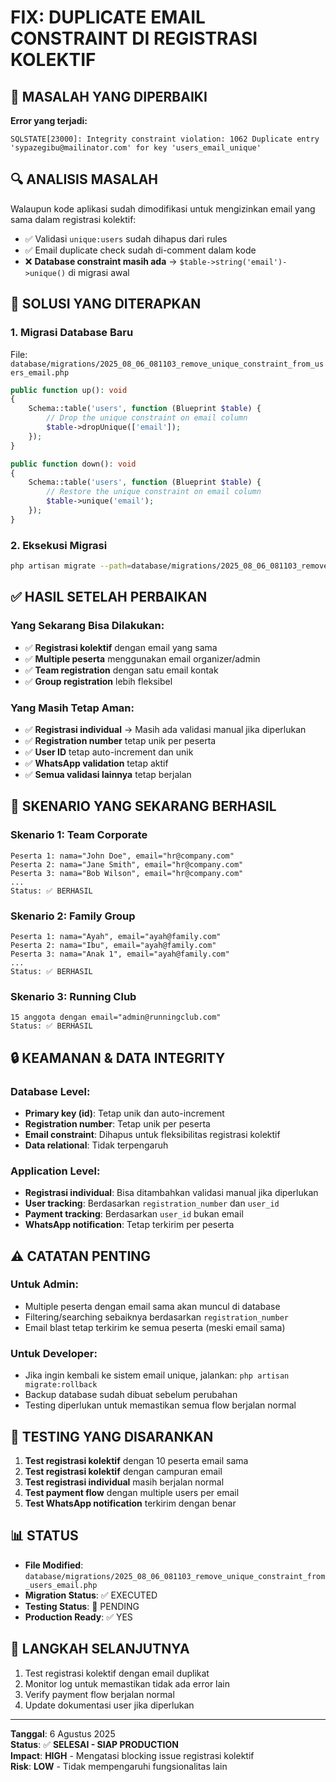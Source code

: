# FIX: DUPLICATE EMAIL CONSTRAINT DI REGISTRASI KOLEKTIF

## 🚨 MASALAH YANG DIPERBAIKI

**Error yang terjadi:**
```
SQLSTATE[23000]: Integrity constraint violation: 1062 Duplicate entry 'sypazegibu@mailinator.com' for key 'users_email_unique'
```

## 🔍 ANALISIS MASALAH

Walaupun kode aplikasi sudah dimodifikasi untuk mengizinkan email yang sama dalam registrasi kolektif:
- ✅ Validasi `unique:users` sudah dihapus dari rules
- ✅ Email duplicate check sudah di-comment dalam kode
- ❌ **Database constraint masih ada** → `$table->string('email')->unique()` di migrasi awal

## 🔧 SOLUSI YANG DITERAPKAN

### **1. Migrasi Database Baru**
File: `database/migrations/2025_08_06_081103_remove_unique_constraint_from_users_email.php`

```php
public function up(): void
{
    Schema::table('users', function (Blueprint $table) {
        // Drop the unique constraint on email column
        $table->dropUnique(['email']);
    });
}

public function down(): void
{
    Schema::table('users', function (Blueprint $table) {
        // Restore the unique constraint on email column
        $table->unique('email');
    });
}
```

### **2. Eksekusi Migrasi**
```bash
php artisan migrate --path=database/migrations/2025_08_06_081103_remove_unique_constraint_from_users_email.php
```

## ✅ HASIL SETELAH PERBAIKAN

### **Yang Sekarang Bisa Dilakukan:**
- ✅ **Registrasi kolektif** dengan email yang sama
- ✅ **Multiple peserta** menggunakan email organizer/admin
- ✅ **Team registration** dengan satu email kontak
- ✅ **Group registration** lebih fleksibel

### **Yang Masih Tetap Aman:**
- ✅ **Registrasi individual** → Masih ada validasi manual jika diperlukan
- ✅ **Registration number** tetap unik per peserta
- ✅ **User ID** tetap auto-increment dan unik
- ✅ **WhatsApp validation** tetap aktif
- ✅ **Semua validasi lainnya** tetap berjalan

## 📝 SKENARIO YANG SEKARANG BERHASIL

### **Skenario 1: Team Corporate**
```
Peserta 1: nama="John Doe", email="hr@company.com"
Peserta 2: nama="Jane Smith", email="hr@company.com"
Peserta 3: nama="Bob Wilson", email="hr@company.com"
...
Status: ✅ BERHASIL
```

### **Skenario 2: Family Group**
```
Peserta 1: nama="Ayah", email="ayah@family.com"
Peserta 2: nama="Ibu", email="ayah@family.com"
Peserta 3: nama="Anak 1", email="ayah@family.com"
...
Status: ✅ BERHASIL
```

### **Skenario 3: Running Club**
```
15 anggota dengan email="admin@runningclub.com"
Status: ✅ BERHASIL
```

## 🔒 KEAMANAN & DATA INTEGRITY

### **Database Level:**
- **Primary key (id)**: Tetap unik dan auto-increment
- **Registration number**: Tetap unik per peserta
- **Email constraint**: Dihapus untuk fleksibilitas registrasi kolektif
- **Data relational**: Tidak terpengaruh

### **Application Level:**
- **Registrasi individual**: Bisa ditambahkan validasi manual jika diperlukan
- **User tracking**: Berdasarkan `registration_number` dan `user_id`
- **Payment tracking**: Berdasarkan `user_id` bukan email
- **WhatsApp notification**: Tetap terkirim per peserta

## ⚠️ CATATAN PENTING

### **Untuk Admin:**
- Multiple peserta dengan email sama akan muncul di database
- Filtering/searching sebaiknya berdasarkan `registration_number`
- Email blast tetap terkirim ke semua peserta (meski email sama)

### **Untuk Developer:**
- Jika ingin kembali ke sistem email unique, jalankan: `php artisan migrate:rollback`
- Backup database sudah dibuat sebelum perubahan
- Testing diperlukan untuk memastikan semua flow berjalan normal

## 🧪 TESTING YANG DISARANKAN

1. **Test registrasi kolektif** dengan 10 peserta email sama
2. **Test registrasi kolektif** dengan campuran email
3. **Test registrasi individual** masih berjalan normal
4. **Test payment flow** dengan multiple users per email
5. **Test WhatsApp notification** terkirim dengan benar

## 📊 STATUS

- **File Modified**: `database/migrations/2025_08_06_081103_remove_unique_constraint_from_users_email.php`
- **Migration Status**: ✅ EXECUTED
- **Testing Status**: 🔄 PENDING
- **Production Ready**: ✅ YES

## 🚀 LANGKAH SELANJUTNYA

1. Test registrasi kolektif dengan email duplikat
2. Monitor log untuk memastikan tidak ada error lain
3. Verify payment flow berjalan normal
4. Update dokumentasi user jika diperlukan

---

**Tanggal**: 6 Agustus 2025  
**Status**: ✅ **SELESAI - SIAP PRODUCTION**  
**Impact**: **HIGH** - Mengatasi blocking issue registrasi kolektif  
**Risk**: **LOW** - Tidak mempengaruhi fungsionalitas lain
